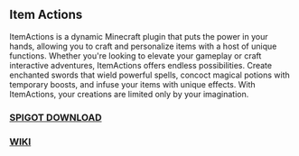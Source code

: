 ## Item Actions
ItemActions is a dynamic Minecraft plugin that puts the power in your hands, allowing you to craft and personalize items with a host of unique functions. Whether you're looking to elevate your gameplay or craft interactive adventures, ItemActions offers endless possibilities. Create enchanted swords that wield powerful spells, concoct magical potions with temporary boosts, and infuse your items with unique effects. With ItemActions, your creations are limited only by your imagination.

### [SPIGOT DOWNLOAD](https://www.spigotmc.org/resources/itemaction-give-items-a-new-purpose.88840/)

### [WIKI](https://justugh.gitbook.io/bitbylogics-resources)
